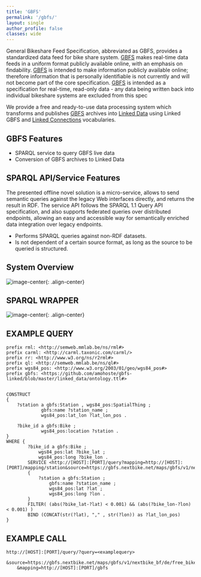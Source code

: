 ```yaml
---
title: 'GBFS'
permalink: '/gbfs/'
layout: single
author_profile: false
classes: wide
---
```


General Bikeshare Feed Specification, abbreviated as GBFS, provides a standardized data feed for bike share system. [GBFS](https://github.com/amohoste/gbfs-linked) makes real-time data feeds in a uniform format publicly available online, with an emphasis on findability. [GBFS](https://github.com/amohoste/gbfs-linked) is intended to make information publicly available online; therefore information that is personally identifiable is not currently and will not become part of the core specification. [GBFS](https://github.com/amohoste/gbfs-linked) is intended as a specification for real-time, read-only data - any data being written back into individual bikeshare systems are excluded from this spec

We provide a free and ready-to-use data processing system which transforms and publishes [GBFS](https://github.com/amohoste/gbfs-linked) archives into [Linked Data](https://github.com/amohoste/gbfs-linked) using Linked GBFS and [Linked Connections](https://linkedconnections.org/) vocabularies.

## GBFS Features

-   SPARQL service to query GBFS live data
-   Conversion of GBFS archives to Linked Data

## SPARQL API/Service Features

The presented offline novel solution is a micro-service, allows to send semantic queries against the legacy Web interfaces directly, and returns the result in RDF. The service API follows the SPARQL 1.1 Query API specification, and also supports federated queries over distributed endpoints, allowing an easy and accessible way for semantically enriched data integration over legacy endpoints.

-   Performs SPARQL queries against non-RDF datasets.
-   Is not dependent of a certain source format, as long as the source to be queried is structured.

## System Overview

![image-center](/assets/images/GBFS_call_sequence.png){: .align-center}

## SPARQL WRAPPER

![image-center](/assets/images/GBFS_sparql_wrapper.png){: .align-center}

## EXAMPLE QUERY

```
prefix rml: <http://semweb.mmlab.be/ns/rml#>
prefix carml: <http://carml.taxonic.com/carml/>
prefix rr: <http://www.w3.org/ns/r2rml#>
prefix ql: <http://semweb.mmlab.be/ns/ql#>
prefix wgs84_pos: <http://www.w3.org/2003/01/geo/wgs84_pos#>
prefix gbfs: <https://github.com/amohoste/gbfs-linked/blob/master/linked_data/ontology.ttl#>


CONSTRUCT
{
	?station a gbfs:Station , wgs84_pos:SpatialThing ;
			 gbfs:name ?station_name ;
			 wgs84_pos:lat_lon ?lat_lon_pos .

	?bike_id a gbfs:Bike ;
			 wgs84_pos:location ?station .
}
WHERE {
		?bike_id a gbfs:Bike ;
			wgs84_pos:lat ?bike_lat ;
			wgs84_pos:long ?bike_lon .
		SERVICE <http://[HOST]:[PORT]/query?mapping=http://[HOST]:[PORT]/mapping/station&source=https://gbfs.nextbike.net/maps/gbfs/v1/nextbike_bf/de/station_information.json>
		{
			?station a gbfs:Station ;
				gbfs:name ?station_name ;
				wgs84_pos:lat ?lat ;
				wgs84_pos:long ?lon .
		}
		FILTER( (abs(?bike_lat-?lat) < 0.001) && (abs(?bike_lon-?lon) < 0.001) )
		BIND (CONCAT(str(?lat), "," , str(?lon)) as ?lat_lon_pos)
}
```

## EXAMPLE CALL

```
http://[HOST]:[PORT]/query/?query=<examplequery>
	&source=https://gbfs.nextbike.net/maps/gbfs/v1/nextbike_bf/de/free_bike_status.json
	&mapping=http://[HOST]:[PORT]/gbfs
```
